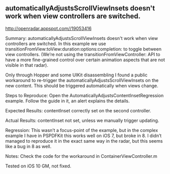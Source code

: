 ## automaticallyAdjustsScrollViewInsets doesn't work when view controllers are switched.

http://openradar.appspot.com//19053416

Summary:
automaticallyAdjustsScrollViewInsets doesn't work when view controllers are switched.
In this example we use transitionFromView:toView:duration:options:completion: to toggle between view controllers. (We’re not using the transitionFromViewController: API to have a more fine-grained control over certain animation aspects that are not visible in that radar).

Only through Hopper and some UIKit disassembling I found a public workaround to re-trigger the automaticallyAdjustsScrollViewInsets on the new content. This should be triggered automatically when views change.

Steps to Reproduce:
Open the AutomaticallyAdjustsContentInsetRegression example. Follow the guide in it, an alert explains the details.

Expected Results:
contentInset correctly set on the second controller.

Actual Results:
contentInset not set, unless we manually trigger updating.

Regression:
This wasn’t a focus-point of the example, but in the complex example I have in PSPDFKit this works well on iOS 7, but broke in 8. I didn’t managed to reproduce it in the exact same way in the radar, but this seems like a bug in 8 as well.

Notes:
Check the code for the workaround in ContainerViewController.m

Tested on iOS 10 GM, not fixed.
